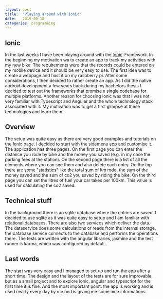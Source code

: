 ```yaml
---
layout: post
title:  "Playing around with ionic"
date:   2019-09-18
categories: programming
---
```

## Ionic
In the last weeks I have been playing around with the [Ionic](https://ionicframework.com/)-Framework. In the beginning my motivation wa to create an app to track my activities with my new bike. The requirements were that the records could be entered on my mobile device and it should be very easy to use. The first idea was to create a webpage and host it on my raspberry pi. After some considerations, I then decided to rather create an app. As I did the native android development a few years back during my bachelors thesis I decided to test out the frameworks that promise a single codebase for multiple platforms. Another reason for choosing Ionic was that I was not very familiar with Typescript and Angular and the whole technology stack associated with it. My motivation was to get a first glimpse at these technologies and learn them.

## Overview
The setup was quite easy as there are very good examples and tutorials on the Ionic page. I decided to start with the sidemenu app and customise it. The application has three pages. On the first page you can enter the distance you rode by bike and the money you saved (e.g. in my case the parking fees at the station). On the second page there is a list of all the elements where you can see them and also delete each entry. On the top there are some "statistics" like the total sum of km rode, the sum of the money saved and the sum of co2 you saved by riding the bike. On the third page you can set the litres of fuel your car takes per 100km. This value is used for calculating the co2 saved.

## Technical stuff
In the background there is an sqlite database where the entries are saved. I decided to use sqlite as it was quite easy to setup and I am familiar with relational databases. There are also two services which deliver the data. The dataservice does some calculations or reads from the internal storage, the database service connects to the database and performs the operations there. The tests are written with the angular libraries, jasmine and the test runner is karma, which was configured by default.

## Last words
The start was very easy and I managed to set up and run the app after a short time. The design and the layout of the tests are for sure improvable, but as a small project and to explore ionic, angular and typescript for the first time it is fine. And the most important point: the app is working and is used nearly every day by me and is giving me some nice informations.